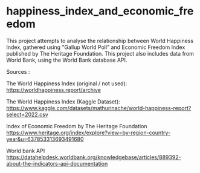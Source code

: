 # happiness_index_and_economic_freedom

This project attempts to analyse the relationship between World Happiness Index, gathered using "Gallup World Poll" and Economic Freedom Index published by The Heritage Foundation. This project also includes data from World Bank, using the World Bank database API.


Sources :

The World Happiness Index (original / not used):
https://worldhappiness.report/archive

The World Happiness Index (Kaggle Dataset):
https://www.kaggle.com/datasets/mathurinache/world-happiness-report?select=2022.csv

Index of Economic Freedom by The Heritage Foundation
https://www.heritage.org/index/explore?view=by-region-country-year&u=637853313693491680

World bank API
https://datahelpdesk.worldbank.org/knowledgebase/articles/889392-about-the-indicators-api-documentation
